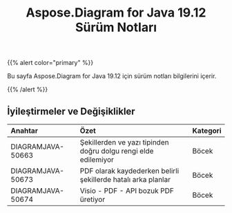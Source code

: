 ﻿---
title: Aspose.Diagram for Java 19.12 Sürüm Notları
type: docs
weight: 10
url: /tr/java/aspose-diagram-for-java-19-12-release-notes/
---
{{% alert color="primary" %}} 

Bu sayfa Aspose.Diagram for Java 19.12 için sürüm notları bilgilerini içerir.

{{% /alert %}} 
## **İyileştirmeler ve Değişiklikler**

|**Anahtar**|**Özet**|**Kategori**|
|:- |:- |:- |
|DIAGRAMJAVA-50663|Şekillerden ve yazı tipinden doğru dolgu rengi elde edilemiyor|Böcek|
|DIAGRAMJAVA-50673|PDF olarak kaydederken belirli şekillerde hatalı arka planlar|Böcek|
|DIAGRAMJAVA-50674|Visio - PDF - API bozuk PDF üretiyor|Böcek|

